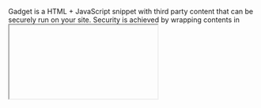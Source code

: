 Gadget is a HTML + JavaScript snippet with third party
content that can be securely run on your site.
Security is achieved by wrapping contents in <iframe>.


Tutorial: Making Flattr Gadget
==============================

Flattr is a web service with buttons for the third
party site. The simplest way to insert the button is
to use the following HTML code:

  <a href="https://flattr.com/submit/auto?user_id=techtonik&url=https%3A%2F%2Fcode.google.com%2Fp%2Fpython-patch%2F"
     target="_blank">
    <img src="//api.flattr.com/button/flattr-badge-large.png"
         alt="Flattr this" title="Flattr this" border="0"/>
  </a>

This loads 93x20 image that says "Flattr this!" from
api.flattr.com website. When you click the image, it
redirects you to donation page for python-patch
project.

Bring this code to http://jsfiddle.net/ to experiment.

The static image doesn't show current Flattr counter,
so it is not as attractive as it could be. To display
the counter, we need to use JavaScript, but Google
Code (where python-patch project is located) doesn't
allow to embed JavaScript into project pages.

So, we need to create a Gadget. The original
JavaScript looks like this:

   <script id='fbhpwmv'>(function(i){
     var f,s=document.getElementById(i);
     f=document.createElement('iframe');
     f.src='//api.flattr.com/button/view/?uid=techtonik&button=compact&url=http%3A%2F%2Fcode.google.com%2Fp%2Fpython-patch%2F';
     f.title='Flattr';
     f.height=20;
     f.width=110;
     f.style.borderWidth=0;
     s.parentNode.insertBefore(f,s);})('fbhpwmv');
   </script>

It creates <iframe> element that loads HTML (not
image) from api.flattr.com server.

The minimal Google Gadget is described at
https://developers.google.com/gadgets/docs/gs

    <?xml version="1.0" encoding="UTF-8" ?> 
    <Module>
      <ModulePrefs title="hello world example" /> 
      <Content type="html">
         <![CDATA[ 
           Hello, world!
         ]]>
      </Content> 
    </Module>

To test it, save it into .xml file, upload somewhere
and load in from site that supports gadgets, such as
Google Code. For example, the code to load the current
version of flattr.xml on GC from this repository: 

    <wiki:gadget url="https://bitbucket.org/techtonik/discovery/raw/ed9b95ad8fde9bdf5b0e4ba8fd3f0832852c5a18/web/gadgets/flattr.xml"/>

This renders 300x150 box with <h2> title element above
it if inserted in Google Code wiki page.
